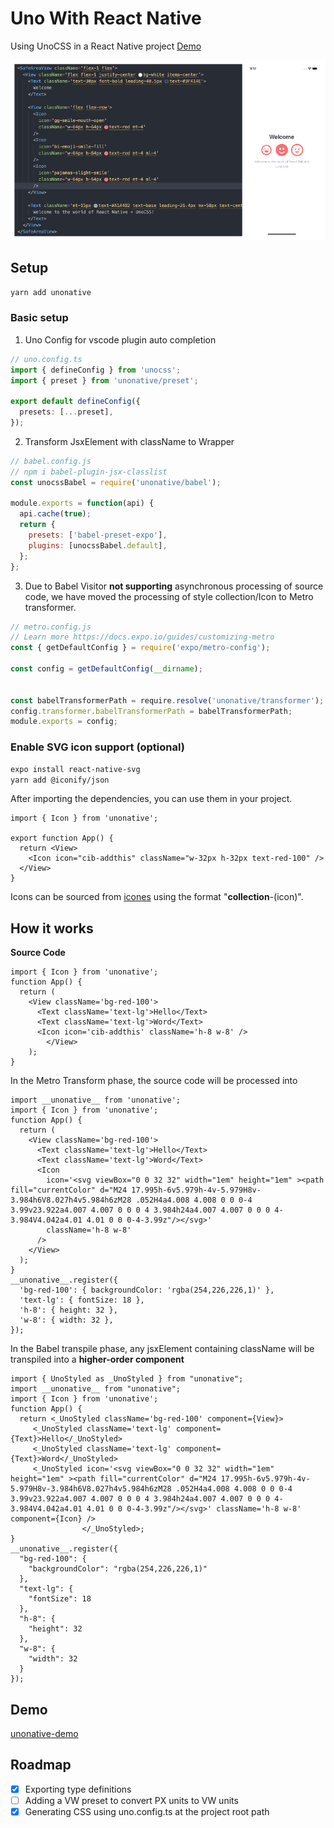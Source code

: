 # Uno With React Native
Using UnoCSS in a React Native project [Demo](https://github.com/eagermko/unonative-demo)

![image-20230322211848407](doc/image-20230322211848407.png)

## Setup

```bash
yarn add unonative
```

### Basic setup


1. Uno Config for vscode plugin auto completion

```ts
// uno.config.ts
import { defineConfig } from 'unocss';
import { preset } from 'unonative/preset';

export default defineConfig({
  presets: [...preset],
});
```

2. Transform JsxElement with className to Wrapper
```js
// babel.config.js
// npm i babel-plugin-jsx-classlist
const unocssBabel = require('unonative/babel');

module.exports = function(api) {
  api.cache(true);
  return {
    presets: ['babel-preset-expo'],
    plugins: [unocssBabel.default],
  };
};

```

3. Due to Babel Visitor **not supporting** asynchronous processing of source code, we have moved the processing of style collection/Icon to Metro transformer.
```js
// metro.config.js
// Learn more https://docs.expo.io/guides/customizing-metro
const { getDefaultConfig } = require('expo/metro-config');

const config = getDefaultConfig(__dirname);


const babelTransformerPath = require.resolve('unonative/transformer');
config.transformer.babelTransformerPath = babelTransformerPath;
module.exports = config;

```

### Enable SVG icon support (**optional**)
```bash
expo install react-native-svg
yarn add @iconify/json
```
After importing the dependencies, you can use them in your project.
```tsx
import { Icon } from 'unonative';

export function App() {
  return <View>
    <Icon icon="cib-addthis" className="w-32px h-32px text-red-100" />
  </View>  
}
```
Icons can be sourced from [icones](https://icones.js.org/) using the format "**collection**-(icon)".
## How it works

**Source Code**

```tsx
import { Icon } from 'unonative';
function App() {
  return (
    <View className='bg-red-100'>
      <Text className='text-lg'>Hello</Text>
      <Text className='text-lg'>Word</Text>
      <Icon icon='cib-addthis' className='h-8 w-8' />
		</View>
	);
}
```

In the Metro Transform phase, the source code will be processed into

```tsx
import __unonative__ from 'unonative';
import { Icon } from 'unonative';
function App() {
  return (
    <View className='bg-red-100'>
      <Text className='text-lg'>Hello</Text>
      <Text className='text-lg'>Word</Text>
      <Icon
        icon='<svg viewBox="0 0 32 32" width="1em" height="1em" ><path fill="currentColor" d="M24 17.995h-6v5.979h-4v-5.979H8v-3.984h6V8.027h4v5.984h6zM28 .052H4a4.008 4.008 0 0 0-4 3.99v23.922a4.007 4.007 0 0 0 4 3.984h24a4.007 4.007 0 0 0 4-3.984V4.042a4.01 4.01 0 0 0-4-3.99z"/></svg>'
        className='h-8 w-8'
      />
    </View>
  );
}
__unonative__.register({
  'bg-red-100': { backgroundColor: 'rgba(254,226,226,1)' },
  'text-lg': { fontSize: 18 },
  'h-8': { height: 32 },
  'w-8': { width: 32 },
});
```

In the Babel transpile phase, any jsxElement containing className will be transpiled into a **higher-order component**

```tsx
import { UnoStyled as _UnoStyled } from "unonative";
import __unonative__ from "unonative";
import { Icon } from 'unonative';
function App() {
  return <_UnoStyled className='bg-red-100' component={View}>
     <_UnoStyled className='text-lg' component={Text}>Hello</_UnoStyled>
     <_UnoStyled className='text-lg' component={Text}>Word</_UnoStyled>
     <_UnoStyled icon='<svg viewBox="0 0 32 32" width="1em" height="1em" ><path fill="currentColor" d="M24 17.995h-6v5.979h-4v-5.979H8v-3.984h6V8.027h4v5.984h6zM28 .052H4a4.008 4.008 0 0 0-4 3.99v23.922a4.007 4.007 0 0 0 4 3.984h24a4.007 4.007 0 0 0 4-3.984V4.042a4.01 4.01 0 0 0-4-3.99z"/></svg>' className='h-8 w-8' component={Icon} />
                </_UnoStyled>;
}
__unonative__.register({
  "bg-red-100": {
    "backgroundColor": "rgba(254,226,226,1)"
  },
  "text-lg": {
    "fontSize": 18
  },
  "h-8": {
    "height": 32
  },
  "w-8": {
    "width": 32
  }
});
```

## Demo

[unonative-demo](https://github.com/eagermko/unonative-demo)

## Roadmap

- [x] Exporting type definitions
- [ ] Adding a VW preset to convert PX units to VW units
- [x] Generating CSS using uno.config.ts at the project root path
